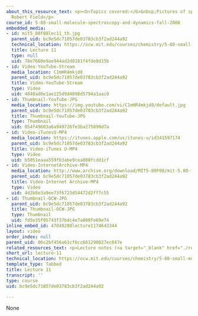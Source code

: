 ```yaml
---
about_this_resource_text: <p><b>Topics covered:</b>&nbsp;Pictures of spectra and notation</p><p><b>Instructor:</b>&nbsp;Prof.
  Robert Field</p>
course_id: 5-80-small-molecule-spectroscopy-and-dynamics-fall-2008
embedded_media:
- id: mit5_80f08lec11_th.jpg
  parent_uid: bc9e5dc71057de03783cb3f2ad244a92
  technical_location: https://ocw.mit.edu/courses/chemistry/5-80-small-molecule-spectroscopy-and-dynamics-fall-2008/video-lectures/lecture-11/mit5_80f08lec11_th.jpg
  title: Lecture 11
  type: null
  uid: 78e7660e9ae944ad2d0181f4fde8d15b
- id: Video-YouTube-Stream
  media_location: C1mHR4mkjd8
  parent_uid: bc9e5dc71057de03783cb3f2ad244a92
  title: Video-YouTube-Stream
  type: Video
  uid: 4040ad0e1ae125d9d4098d5794a1aac0
- id: Thumbnail-YouTube-JPG
  media_location: https://img.youtube.com/vi/C1mHR4mkjd8/default.jpg
  parent_uid: bc9e5dc71057de03783cb3f2ad244a92
  title: Thumbnail-YouTube-JPG
  type: Thumbnail
  uid: 054f49603a6a949726fe3ba275099d7a
- id: Video-iTunesU-MP4
  media_location: https://itunes.apple.com/us/itunes-u/id341597174
  parent_uid: bc9e5dc71057de03783cb3f2ad244a92
  title: Video-iTunes U-MP4
  type: Video
  uid: b5051eaaa559fb3abe9cea880fcdd1cf
- id: Video-InternetArchive-MP4
  media_location: http://www.archive.org/download/MIT5-80F08/mit-5.80-f08-lec11_300k.mp4
  parent_uid: bc9e5dc71057de03783cb3f2ad244a92
  title: Video-Internet Archive-MP4
  type: Video
  uid: 4d2b8e3a9ee73f6723d54472d2ff7c55
- id: Thumbnail-OCW-JPG
  parent_uid: bc9e5dc71057de03783cb3f2ad244a92
  title: Thumbnail-OCW-JPG
  type: Thumbnail
  uid: fd5e35f95743f37bdc4e7a000fe69e74
inline_embed_id: 47049288lecture1174643344
layout: video
order_index: null
parent_uid: 06c2bf456a61cf6cc661290027ec047e
related_resources_text: <p>Lecture notes (<a target="_blank" href="./resolveuid/dc0ed076d344b27175d1a9e4f86d68e0">PDF</a>)</p>
short_url: lecture-11
technical_location: https://ocw.mit.edu/courses/chemistry/5-80-small-molecule-spectroscopy-and-dynamics-fall-2008/video-lectures/lecture-11
template_type: Tabbed
title: Lecture 11
transcript: ''
type: course
uid: bc9e5dc71057de03783cb3f2ad244a92

---
```

None